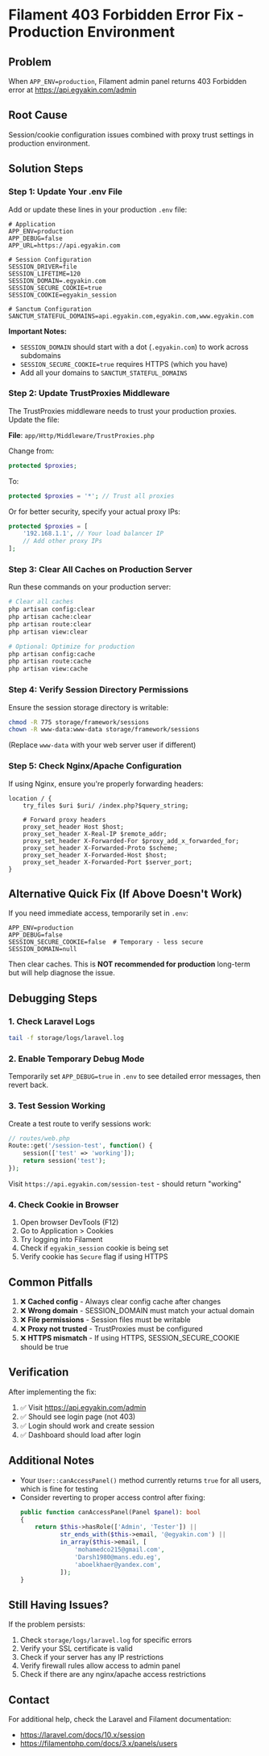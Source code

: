 # Filament 403 Forbidden Error Fix - Production Environment

## Problem
When `APP_ENV=production`, Filament admin panel returns 403 Forbidden error at https://api.egyakin.com/admin

## Root Cause
Session/cookie configuration issues combined with proxy trust settings in production environment.

## Solution Steps

### Step 1: Update Your .env File

Add or update these lines in your production `.env` file:

```env
# Application
APP_ENV=production
APP_DEBUG=false
APP_URL=https://api.egyakin.com

# Session Configuration
SESSION_DRIVER=file
SESSION_LIFETIME=120
SESSION_DOMAIN=.egyakin.com
SESSION_SECURE_COOKIE=true
SESSION_COOKIE=egyakin_session

# Sanctum Configuration
SANCTUM_STATEFUL_DOMAINS=api.egyakin.com,egyakin.com,www.egyakin.com
```

**Important Notes:**
- `SESSION_DOMAIN` should start with a dot (`.egyakin.com`) to work across subdomains
- `SESSION_SECURE_COOKIE=true` requires HTTPS (which you have)
- Add all your domains to `SANCTUM_STATEFUL_DOMAINS`

### Step 2: Update TrustProxies Middleware

The TrustProxies middleware needs to trust your production proxies. Update the file:

**File**: `app/Http/Middleware/TrustProxies.php`

Change from:
```php
protected $proxies;
```

To:
```php
protected $proxies = '*'; // Trust all proxies
```

Or for better security, specify your actual proxy IPs:
```php
protected $proxies = [
    '192.168.1.1', // Your load balancer IP
    // Add other proxy IPs
];
```

### Step 3: Clear All Caches on Production Server

Run these commands on your production server:

```bash
# Clear all caches
php artisan config:clear
php artisan cache:clear
php artisan route:clear
php artisan view:clear

# Optional: Optimize for production
php artisan config:cache
php artisan route:cache
php artisan view:cache
```

### Step 4: Verify Session Directory Permissions

Ensure the session storage directory is writable:

```bash
chmod -R 775 storage/framework/sessions
chown -R www-data:www-data storage/framework/sessions
```

(Replace `www-data` with your web server user if different)

### Step 5: Check Nginx/Apache Configuration

If using Nginx, ensure you're properly forwarding headers:

```nginx
location / {
    try_files $uri $uri/ /index.php?$query_string;
    
    # Forward proxy headers
    proxy_set_header Host $host;
    proxy_set_header X-Real-IP $remote_addr;
    proxy_set_header X-Forwarded-For $proxy_add_x_forwarded_for;
    proxy_set_header X-Forwarded-Proto $scheme;
    proxy_set_header X-Forwarded-Host $host;
    proxy_set_header X-Forwarded-Port $server_port;
}
```

## Alternative Quick Fix (If Above Doesn't Work)

If you need immediate access, temporarily set in `.env`:

```env
APP_ENV=production
APP_DEBUG=false
SESSION_SECURE_COOKIE=false  # Temporary - less secure
SESSION_DOMAIN=null
```

Then clear caches. This is **NOT recommended for production** long-term but will help diagnose the issue.

## Debugging Steps

### 1. Check Laravel Logs
```bash
tail -f storage/logs/laravel.log
```

### 2. Enable Temporary Debug Mode
Temporarily set `APP_DEBUG=true` in `.env` to see detailed error messages, then revert back.

### 3. Test Session Working
Create a test route to verify sessions work:

```php
// routes/web.php
Route::get('/session-test', function() {
    session(['test' => 'working']);
    return session('test');
});
```

Visit `https://api.egyakin.com/session-test` - should return "working"

### 4. Check Cookie in Browser
1. Open browser DevTools (F12)
2. Go to Application > Cookies
3. Try logging into Filament
4. Check if `egyakin_session` cookie is being set
5. Verify cookie has `Secure` flag if using HTTPS

## Common Pitfalls

1. ❌ **Cached config** - Always clear config cache after changes
2. ❌ **Wrong domain** - SESSION_DOMAIN must match your actual domain
3. ❌ **File permissions** - Session files must be writable
4. ❌ **Proxy not trusted** - TrustProxies must be configured
5. ❌ **HTTPS mismatch** - If using HTTPS, SESSION_SECURE_COOKIE should be true

## Verification

After implementing the fix:

1. ✅ Visit https://api.egyakin.com/admin
2. ✅ Should see login page (not 403)
3. ✅ Login should work and create session
4. ✅ Dashboard should load after login

## Additional Notes

- Your `User::canAccessPanel()` method currently returns `true` for all users, which is fine for testing
- Consider reverting to proper access control after fixing:
  ```php
  public function canAccessPanel(Panel $panel): bool
  {
      return $this->hasRole(['Admin', 'Tester']) ||
             str_ends_with($this->email, '@egyakin.com') ||
             in_array($this->email, [
                 'mohamedco215@gmail.com',
                 'Darsh1980@mans.edu.eg',
                 'aboelkhaer@yandex.com',
             ]);
  }
  ```

## Still Having Issues?

If the problem persists:

1. Check `storage/logs/laravel.log` for specific errors
2. Verify your SSL certificate is valid
3. Check if your server has any IP restrictions
4. Verify firewall rules allow access to admin panel
5. Check if there are any nginx/apache access restrictions

## Contact
For additional help, check the Laravel and Filament documentation:
- https://laravel.com/docs/10.x/session
- https://filamentphp.com/docs/3.x/panels/users


